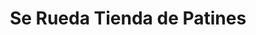 ---
title: "Se Rueda Tienda de Patines"
url: /madrid/se-rueda-tienda-de-patines/
shop: bicicleta
---
